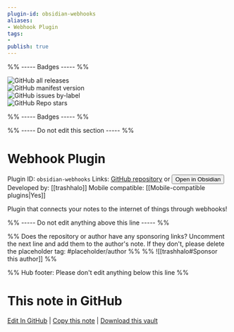 ```yaml
---
plugin-id: obsidian-webhooks
aliases:
- Webhook Plugin
tags: 
- 
publish: true
---
```


%% ----- Badges ----- %%

![GitHub all releases](https://img.shields.io/github/downloads/trashhalo/obsidian-webhooks/total?color=573E7A&logo=github&style=for-the-badge)   
![GitHub manifest version](https://img.shields.io/github/manifest-json/v/trashhalo/obsidian-webhooks?color=573E7A&logo=github&style=for-the-badge)   
![GitHub issues by-label](https://img.shields.io/github/issues/trashhalo/obsidian-webhooks/help%20wanted?color=573E7A&logo=github&style=for-the-badge)   
![GitHub Repo stars](https://img.shields.io/github/stars/trashhalo/obsidian-webhooks?color=573E7A&logo=github&style=for-the-badge)

%% ----- Badges ----- %%

%% ----- Do not edit this section ----- %%

# Webhook Plugin

Plugin ID: `obsidian-webhooks`
Links: [GitHub repository](https://github.com/trashhalo/obsidian-webhooks) or [<button id=HH>Open in Obsidian</button>](obsidian://goto-plugin?id=obsidian-webhooks)
Developed by: [[trashhalo]]
Mobile compatible: [[Mobile-compatible plugins|Yes]]

Plugin that connects your notes to the internet of things through webhooks!

%% ----- Do not edit anything above this line ----- %% 

%% Does the repository or author have any sponsoring links? Uncomment the next line and add them to the author's note. If they don't, please delete the placeholder tag: #placeholder/author %%
%% ![[trashhalo#Sponsor this author]] %%

%% Hub footer: Please don't edit anything below this line %%

# This note in GitHub

<span class="git-footer">[Edit In GitHub](https://github.dev/obsidian-community/obsidian-hub/blob/main/02%20-%20Community%20Expansions/02.05%20All%20Community%20Expansions/Plugins/obsidian-webhooks.md "git-hub-edit-note") | [Copy this note](https://raw.githubusercontent.com/obsidian-community/obsidian-hub/main/02%20-%20Community%20Expansions/02.05%20All%20Community%20Expansions/Plugins/obsidian-webhooks.md "git-hub-copy-note") | [Download this vault](https://github.com/obsidian-community/obsidian-hub/archive/refs/heads/main.zip "git-hub-download-vault") </span>